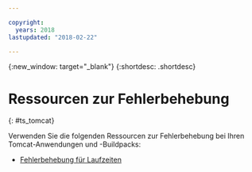 ```yaml
---

copyright:
  years: 2018
lastupdated: "2018-02-22"

---
```


{:new_window: target="_blank"}
{:shortdesc: .shortdesc}

# Ressourcen zur Fehlerbehebung
{: #ts_tomcat}

Verwenden Sie die folgenden Ressourcen zur Fehlerbehebung bei Ihren Tomcat-Anwendungen und -Buildpacks:

* [Fehlerbehebung für Laufzeiten](../../troubleshoot/ts_runtimes.html#runtimes)
